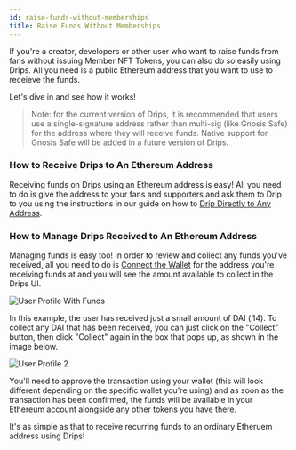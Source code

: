```yaml
---
id: raise-funds-without-memberships
title: Raise Funds Without Memberships
---
```


If you're a creator, developers or other user who want to raise funds from fans 
without issuing Member NFT Tokens, you can also do so easily using Drips. All you
need is a public Ethereum address that you want to use to receieve the funds.

Let's dive in and see how it works!

> Note: for the current version of Drips, it is recommended that users use a single-signature
address rather than multi-sig (like Gnosis Safe) for the address where they will receive
funds. Native support for Gnosis Safe will be added in a future version of Drips.

### How to Receive Drips to An Ethereum Address

Receiving funds on Drips using an Ethereum address is easy! All you need to do is give
the address to your fans and supporters and ask them to Drip to you using the instructions
in our guide on how to [Drip Directly to Any Address][dd].

### How to Manage Drips Received to An Ethereum Address

Managing funds is easy too! In order to review and collect any funds you've received, all
you need to do is [Connect the Wallet][cw] for the address you're receiving funds at
and you will see the amount available to collect in the Drips UI.

![User Profile With Funds][r1]

In this example, the user has received just a small amount of DAI (.14). To collect any
DAI that has been received, you can just click on the "Collect" button, then click "Collect"
again in the box that pops up, as shown in the image below.

![User Profile 2][r2]

You'll need to approve the transaction using your wallet (this will look different depending
on the specific wallet you're using) and as soon as the transaction has been confirmed, the funds will 
be available in your Ethereum account alongside any other tokens you have there.

It's as simple as that to receive recurring funds to an ordinary Etheruem address using Drips!

[cw]: connect-a-wallet.md
[dd]: using-drips/drip-directly-to-any-address.md
[r1]: /img/drips_raise1.png
[r2]: /img/drips_raise2.png
